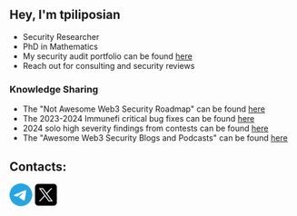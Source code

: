 ## Hey, I'm tpiliposian


- Security Researcher
- PhD in Mathematics
- My security audit portfolio can be found [here](https://github.com/tpiliposian/audits/tree/main)
- Reach out for consulting and security reviews

### Knowledge Sharing

- The "Not Awesome Web3 Security Roadmap" can be found [here](https://github.com/tpiliposian/not-awesome-web3-security-roadmap)
- The 2023-2024 Immunefi critical bug fixes can be found [here](https://github.com/tpiliposian/Immunefi-bugfixes)
- 2024 solo high severity findings from contests can be found [here](https://github.com/tpiliposian/solo-highs-from-contests)
- The "Awesome Web3 Security Blogs and Podcasts" can be found [here](https://github.com/tpiliposian/awesome-web3sec-blogs-and-podcasts)

<h2 align="left">Contacts:</h2>
<p align="left">
  <a href="https://t.me/tpiliposian" target="_blank"><img src="https://github.com/tpiliposian/logo/blob/main/telegram-color.svg" alt="Telegram" height="40" width="40" /></a>
  <a href="https://twitter.com/tpiliposian" target="_blank"><img src="https://github.com/tpiliposian/logo/blob/main/New-Twitter-Logo.png" alt="Twitter" height="40" width="40" /></a>
  </a>
</p>

